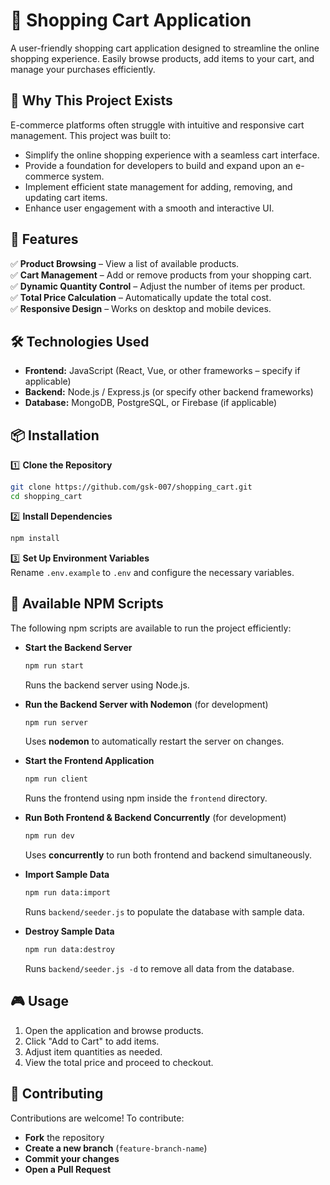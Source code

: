 # 🛒 Shopping Cart Application  

A user-friendly shopping cart application designed to streamline the online shopping experience. Easily browse products, add items to your cart, and manage your purchases efficiently.  

## 🚀 Why This Project Exists  

E-commerce platforms often struggle with intuitive and responsive cart management. This project was built to:  

- Simplify the online shopping experience with a seamless cart interface.  
- Provide a foundation for developers to build and expand upon an e-commerce system.  
- Implement efficient state management for adding, removing, and updating cart items.  
- Enhance user engagement with a smooth and interactive UI.  

## 🎯 Features  

✅ **Product Browsing** – View a list of available products.  
✅ **Cart Management** – Add or remove products from your shopping cart.  
✅ **Dynamic Quantity Control** – Adjust the number of items per product.  
✅ **Total Price Calculation** – Automatically update the total cost.  
✅ **Responsive Design** – Works on desktop and mobile devices.  

## 🛠️ Technologies Used  

- **Frontend:** JavaScript (React, Vue, or other frameworks – specify if applicable)  
- **Backend:** Node.js / Express.js (or specify other backend frameworks)  
- **Database:** MongoDB, PostgreSQL, or Firebase (if applicable)  

## 📦 Installation  

1️⃣ **Clone the Repository**  
```bash
git clone https://github.com/gsk-007/shopping_cart.git
cd shopping_cart
```  

2️⃣ **Install Dependencies**  
```bash
npm install
```  

3️⃣ **Set Up Environment Variables**  
Rename `.env.example` to `.env` and configure the necessary variables.  

## 🚀 Available NPM Scripts  

The following npm scripts are available to run the project efficiently:  

- **Start the Backend Server**  
  ```bash
  npm run start
  ```
  Runs the backend server using Node.js.  

- **Run the Backend Server with Nodemon** (for development)  
  ```bash
  npm run server
  ```
  Uses **nodemon** to automatically restart the server on changes.  

- **Start the Frontend Application**  
  ```bash
  npm run client
  ```
  Runs the frontend using npm inside the `frontend` directory.  

- **Run Both Frontend & Backend Concurrently** (for development)  
  ```bash
  npm run dev
  ```
  Uses **concurrently** to run both frontend and backend simultaneously.  

- **Import Sample Data**  
  ```bash
  npm run data:import
  ```
  Runs `backend/seeder.js` to populate the database with sample data.  

- **Destroy Sample Data**  
  ```bash
  npm run data:destroy
  ```
  Runs `backend/seeder.js -d` to remove all data from the database.  

## 🎮 Usage  

1. Open the application and browse products.  
2. Click "Add to Cart" to add items.  
3. Adjust item quantities as needed.  
4. View the total price and proceed to checkout.  

## 🤝 Contributing  

Contributions are welcome! To contribute:  

- **Fork** the repository  
- **Create a new branch** (`feature-branch-name`)  
- **Commit your changes**  
- **Open a Pull Request**  
